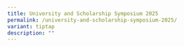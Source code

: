 ```yaml
---
title: University and Scholarship Symposium 2025
permalink: /university-and-scholarship-symposium-2025/
variant: tiptap
description: ""
---
```

